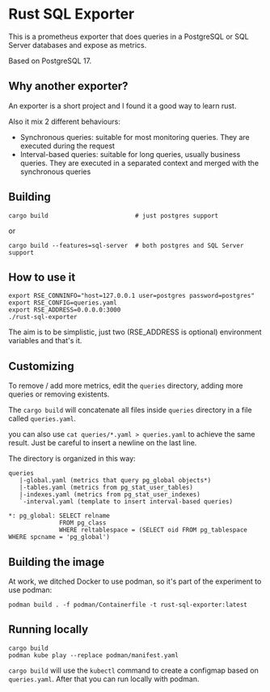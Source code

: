# Rust SQL Exporter

This is a prometheus exporter that does queries in a PostgreSQL or SQL Server databases and expose as metrics.

Based on PostgreSQL 17.

## Why another exporter?

An exporter is a short project and I found it a good way to learn rust.

Also it mix 2 different behaviours:

* Synchronous queries: suitable for most monitoring queries. They are executed during the request
* Interval-based queries: suitable for long queries, usually business queries. They are executed in
  a separated context and merged with the synchronous queries

## Building

```
cargo build                        # just postgres support
```
or
```
cargo build --features=sql-server  # both postgres and SQL Server support
```

## How to use it

```
export RSE_CONNINFO="host=127.0.0.1 user=postgres password=postgres"
export RSE_CONFIG=queries.yaml
export RSE_ADDRESS=0.0.0.0:3000
./rust-sql-exporter
```

The aim is to be simplistic, just two (RSE_ADDRESS is optional) environment variables and that's it.

## Customizing

To remove / add more metrics, edit the `queries` directory, adding more queries or removing existents.

The `cargo build` will concatenate all files inside `queries` directory in a file called `queries.yaml`.

you can also use `cat queries/*.yaml > queries.yaml` to achieve the same result. Just be careful to insert a newline on the last line.

The directory is organized in this way:

```
queries
   |-global.yaml (metrics that query pg_global objects*)
   |-tables.yaml (metrics from pg_stat_user_tables)
   |-indexes.yaml (metrics from pg_stat_user_indexes)
   `-interval.yaml (template to insert interval-based queries)

*: pg_global: SELECT relname
              FROM pg_class
              WHERE reltablespace = (SELECT oid FROM pg_tablespace WHERE spcname = 'pg_global')
```

## Building the image

At work, we ditched Docker to use podman, so it's part of the experiment to use podman:

`podman build . -f podman/Containerfile -t rust-sql-exporter:latest`

## Running locally

```
cargo build
podman kube play --replace podman/manifest.yaml
```

`cargo build` will use the `kubectl` command to create a configmap based on `queries.yaml`.
After that you can run locally with podman.
